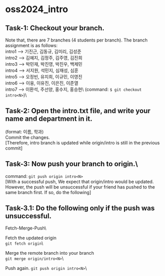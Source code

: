 # oss2024_intro
## Task-1: Checkout your branch. 
Note that, there are 7 branches (4 students per branch).
The branch assignment is as follows:\
intro1 --> 기진근, 김동규, 김미리, 김성준\
intro2 --> 김예지, 김정주, 김주영, 김진희\
intro3 --> 박민재, 박진영, 박진우, 백제민\
intro4 --> 서지원, 석민지, 심재성, 심훈\
intro5 --> 오정빈, 유지희, 이규민, 이영진\
intro6 --> 이웅, 이유진, 이은진, 이준열\
intro7 --> 이환석, 주선양, 홍수지, 홍승현\ 
(command: `$ git checkout intro<N>`)\

## Task-2: Open the intro.txt file, and write your name and department in it.
(format: 이름, 학과)\
Commit the changes.\
[Therefore, intro<N> branch is updated while origin/intro<N> is still in the previous commit]

## Task-3: Now push your branch to origin.\
command: `git push origin intro<N>`\
[With a successful push, We expect that origin/intro<N> would be updated.\
However, the push will be unsuccessful if your friend has pushed to the same branch first. If so, do the following]

## Task-3.1: Do the following only if the push was unsuccessful.
Fetch-Merge-Push\

Fetch the updated origin\
`git fetch origin`\

Merge the remote branch into your branch\
`git merge origin/intro<N>`\

Push again.
`git push origin intro<N>`\
